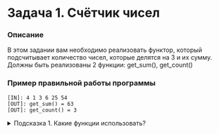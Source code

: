 # Задача 1. Счётчик чисел

### Описание
В этом задании вам необходимо реализовать функтор, который подсчитывает количество чисел, которые делятся на 3 и их 
сумму. Должны быть реализованы 2 функции:
get_sum(), get_count()

### Пример правильной работы программы
```
[IN]: 4 1 3 6 25 54
[OUT]: get_sum() = 63
[OUT]: get_count() = 3
```
<details>

<summary>Подсказка 1. Какие функции использовать?</summary>

Можете использовать функцию `std::foreach`

</details>
